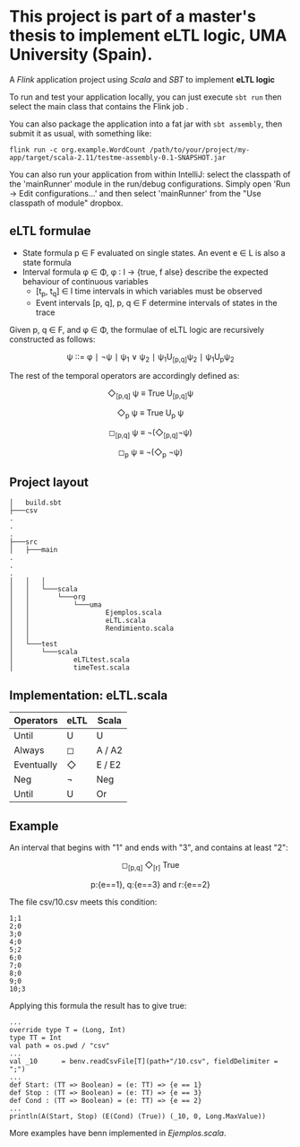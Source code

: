 
# This project is part of a master's thesis to implement eLTL logic, UMA University (Spain).
A *Flink* application project using *Scala* and *SBT* to implement **eLTL logic**

To run and test your application locally, you can just execute `sbt run` then select the main class that contains the Flink job . 

You can also package the application into a fat jar with `sbt assembly`, then submit it as usual, with something like: 

```
flink run -c org.example.WordCount /path/to/your/project/my-app/target/scala-2.11/testme-assembly-0.1-SNAPSHOT.jar
```


You can also run your application from within IntelliJ:  select the classpath of the 'mainRunner' module in the run/debug configurations.
Simply open 'Run -> Edit configurations...' and then select 'mainRunner' from the "Use classpath of module" dropbox. 

## eLTL formulae
- State formula p ∈ F evaluated on single states. An event e ∈ L is also a state formula
- Interval formula φ ∈ Φ, φ ∶ I → {true, f alse} describe the expected behaviour of continuous variables
  - [t<sub>p</sub>, t<sub>q</sub>] ∈ I time intervals in which variables must be observed
  - Event intervals [p, q], p, q ∈ F determine intervals of states in the trace

Given p, q ∈ F, and φ ∈ Φ, the formulae of eLTL logic are recursively constructed as follows:
<p align="center">
  ψ ∶∶= φ ∣ ¬ψ ∣ ψ<sub>1</sub> ∨ ψ<sub>2</sub> ∣ ψ<sub>1</sub>U<sub>[p,q]</sub>ψ<sub>2</sub> ∣ ψ<sub>1</sub>U<sub>p</sub>ψ<sub>2</sub>
</p>
The rest of the temporal operators are accordingly defined as:
<p align="center">
  ◇<sub>[p,q]</sub> ψ ≡ True U<sub>[p,q]</sub>ψ
</p>
<p align="center">  
  ◇<sub>p</sub> ψ ≡ True U<sub>p</sub> ψ
</p>
<p align="center">
  ◻<sub>[p,q]</sub> ψ ≡ ¬(◇<sub>[p,q]</sub>¬ψ)
</p>
<p align="center">
  ◻<sub>p</sub> ψ ≡ ¬(◇<sub>p</sub> ¬ψ)
</p>

## Project layout
```
│   build.sbt
├───csv
.
.
.
├───src
│   ├───main
.
.
.
│   │   │
│   │   └───scala
│   │       └───org
│   │           └───uma
│   │                   Ejemplos.scala
│   │                   eLTL.scala
│   │                   Rendimiento.scala
│   │
│   └───test
│       └───scala
│               eLTLtest.scala
│               timeTest.scala
```
## Implementation: eLTL.scala
Operators     |eLTL         | Scala
-------------|------------- | -------------
Until        | U            | U
Always       | ◻           | A  / A2
Eventually   | ◇           | E  / E2
Neg          | ¬            | Neg
Until        | U            | Or

## Example
An interval that begins with "1" and ends with "3", and contains at least "2":
<p align="center">
  ◻<sub>[p,q]</sub> ◇<sub>[r]</sub> True
</p>
<p align="center">
  p:{e==1}, q:{e==3} and r:{e==2} 
</p>
The file csv/10.csv meets this condition:

```
1;1
2;0
3;0
4;0
5;2
6;0
7;0
8;0
9;0
10;3
```
Applying this formula the result has to give true:

```
...
override type T = (Long, Int)
type TT = Int
val path = os.pwd / "csv"
...     
val _10      = benv.readCsvFile[T](path+"/10.csv", fieldDelimiter = ";")
...
def Start: (TT => Boolean) = (e: TT) => {e == 1}
def Stop : (TT => Boolean) = (e: TT) => {e == 3}
def Cond : (TT => Boolean) = (e: TT) => {e == 2}
...
println(A(Start, Stop) (E(Cond) (True)) (_10, 0, Long.MaxValue))
```
More examples have benn implemented in *Ejemplos.scala*.
